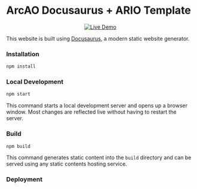 # ArcAO Docusaurus + ARIO Template
<div align="center">

[![Live Demo](https://img.shields.io/badge/demo-live-green?style=for-the-badge)](https://docs-template_game.permagate.io/)

</div>

This website is built using [Docusaurus](https://docusaurus.io/), a modern static website generator.

### Installation

```bash
npm install
```

### Local Development

```bash
npm start
```

This command starts a local development server and opens up a browser window. Most changes are reflected live without having to restart the server.

### Build

```bash
npm build
```

This command generates static content into the `build` directory and can be served using any static contents hosting service.

### Deployment
